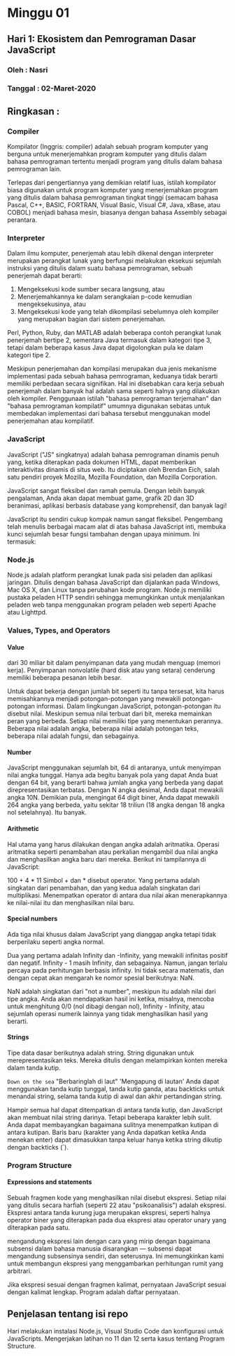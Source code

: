 # Minggu 01

## Hari 1: Ekosistem dan Pemrograman Dasar JavaScript

### Oleh : Nasri

### Tanggal : 02-Maret-2020

## Ringkasan :
### Compiler
Kompilator (Inggris: compiler) adalah sebuah program komputer yang berguna untuk menerjemahkan program komputer yang ditulis dalam bahasa pemrograman tertentu menjadi program yang ditulis dalam bahasa pemrograman lain.

Terlepas dari pengertiannya yang demikian relatif luas, istilah kompilator biasa digunakan untuk program komputer yang menerjemahkan program yang ditulis dalam bahasa pemrograman tingkat tinggi (semacam bahasa Pascal, C++, BASIC, FORTRAN, Visual Basic, Visual C#, Java, xBase, atau COBOL) menjadi bahasa mesin, biasanya dengan bahasa Assembly sebagai perantara.

### Interpreter
Dalam ilmu komputer, penerjemah atau lebih dikenal dengan interpreter merupakan perangkat lunak yang berfungsi melakukan eksekusi sejumlah instruksi yang ditulis dalam suatu bahasa pemrograman, sebuah penerjemah dapat berarti:

  1. Mengeksekusi kode sumber secara langsung, atau
  2. Menerjemahkannya ke dalam serangkaian p-code kemudian mengeksekusinya, atau
  3. Mengeksekusi kode yang telah dikompilasi sebelumnya oleh kompiler yang merupakan bagian dari sistem penerjemahan.
  
Perl, Python, Ruby, dan MATLAB adalah beberapa contoh perangkat lunak penerjemah bertipe 2, sementara Java termasuk dalam kategori tipe 3, tetapi dalam beberapa kasus Java dapat digolongkan pula ke dalam kategori tipe 2.

Meskipun penerjemahan dan kompilasi merupakan dua jenis mekanisme implementasi pada sebuah bahasa pemrograman, keduanya tidak berarti memiliki perbedaan secara signifikan. Hal ini disebabkan cara kerja sebuah penerjemah dalam banyak hal adalah sama seperti halnya yang dilakukan oleh kompiler. Penggunaan istilah "bahasa pemrograman terjemahan" dan "bahasa pemrograman kompilatif" umumnya digunakan sebatas untuk membedakan implementasi dari bahasa tersebut menggunakan model penerjemahan atau kompilatif.

### JavaScript
JavaScript ("JS" singkatnya) adalah bahasa pemrograman dinamis penuh yang, ketika diterapkan pada dokumen HTML, dapat memberikan interaktivitas dinamis di situs web. Itu diciptakan oleh Brendan Eich, salah satu pendiri proyek Mozilla, Mozilla Foundation, dan Mozilla Corporation.

JavaScript sangat fleksibel dan ramah pemula. Dengan lebih banyak pengalaman, Anda akan dapat membuat game, grafik 2D dan 3D beranimasi, aplikasi berbasis database yang komprehensif, dan banyak lagi!

JavaScript itu sendiri cukup kompak namun sangat fleksibel. Pengembang telah menulis berbagai macam alat di atas bahasa JavaScript inti, membuka kunci sejumlah besar fungsi tambahan dengan upaya minimum. Ini termasuk:

### Node.js
Node.js adalah platform perangkat lunak pada sisi peladen dan aplikasi jaringan. Ditulis dengan bahasa JavaScript dan dijalankan pada Windows, Mac OS X, dan Linux tanpa perubahan kode program. Node.js memiliki pustaka peladen HTTP sendiri sehingga memungkinkan untuk menjalankan peladen web tanpa menggunakan program peladen web seperti Apache atau Lighttpd.

### Values, Types, and Operators
#### Value
dari 30 miliar bit dalam penyimpanan data yang mudah menguap (memori kerja). Penyimpanan nonvolatile (hard disk atau yang setara) cenderung memiliki beberapa pesanan lebih besar.

Untuk dapat bekerja dengan jumlah bit seperti itu tanpa tersesat, kita harus memisahkannya menjadi potongan-potongan yang mewakili potongan-potongan informasi. Dalam lingkungan JavaScript, potongan-potongan itu disebut nilai. Meskipun semua nilai terbuat dari bit, mereka memainkan peran yang berbeda. Setiap nilai memiliki tipe yang menentukan perannya. Beberapa nilai adalah angka, beberapa nilai adalah potongan teks, beberapa nilai adalah fungsi, dan sebagainya.

#### Number
JavaScript menggunakan sejumlah bit, 64 di antaranya, untuk menyimpan nilai angka tunggal. Hanya ada begitu banyak pola yang dapat Anda buat dengan 64 bit, yang berarti bahwa jumlah angka yang berbeda yang dapat direpresentasikan terbatas. Dengan N angka desimal, Anda dapat mewakili angka 10N. Demikian pula, mengingat 64 digit biner, Anda dapat mewakili 264 angka yang berbeda, yaitu sekitar 18 triliun (18 angka dengan 18 angka nol setelahnya). Itu banyak.

#### Arithmetic
Hal utama yang harus dilakukan dengan angka adalah aritmatika. Operasi aritmatika seperti penambahan atau perkalian mengambil dua nilai angka dan menghasilkan angka baru dari mereka. Berikut ini tampilannya di JavaScript:

100 + 4 * 11
Simbol + dan * disebut operator. Yang pertama adalah singkatan dari penambahan, dan yang kedua adalah singkatan dari multiplikasi. Menempatkan operator di antara dua nilai akan menerapkannya ke nilai-nilai itu dan menghasilkan nilai baru.

#### Special numbers
Ada tiga nilai khusus dalam JavaScript yang dianggap angka tetapi tidak berperilaku seperti angka normal.

Dua yang pertama adalah Infinity dan -Infinity, yang mewakili infinitas positif dan negatif. Infinity - 1 masih Infinity, dan sebagainya. Namun, jangan terlalu percaya pada perhitungan berbasis infinity. Ini tidak secara matematis, dan dengan cepat akan mengarah ke nomor spesial berikutnya: NaN.

NaN adalah singkatan dari "not a number", meskipun itu adalah nilai dari tipe angka. Anda akan mendapatkan hasil ini ketika, misalnya, mencoba untuk menghitung 0/0 (nol dibagi dengan nol), Infinity - Infinity, atau sejumlah operasi numerik lainnya yang tidak menghasilkan hasil yang berarti.

#### Strings
Tipe data dasar berikutnya adalah string. String digunakan untuk merepresentasikan teks. Mereka ditulis dengan melampirkan konten mereka dalam tanda kutip.

`Down on the sea`
"Berbaringlah di laut"
'Mengapung di lautan'
Anda dapat menggunakan tanda kutip tunggal, tanda kutip ganda, atau backticks untuk menandai string, selama tanda kutip di awal dan akhir pertandingan string.

Hampir semua hal dapat ditempatkan di antara tanda kutip, dan JavaScript akan membuat nilai string darinya. Tetapi beberapa karakter lebih sulit. Anda dapat membayangkan bagaimana sulitnya menempatkan kutipan di antara kutipan. Baris baru (karakter yang Anda dapatkan ketika Anda menekan enter) dapat dimasukkan tanpa keluar hanya ketika string dikutip dengan backticks (`).

### Program Structure
#### Expressions and statements
Sebuah fragmen kode yang menghasilkan nilai disebut ekspresi. Setiap nilai yang ditulis secara harfiah (seperti 22 atau "psikoanalisis") adalah ekspresi. Ekspresi antara tanda kurung juga merupakan ekspresi, seperti halnya operator biner yang diterapkan pada dua ekspresi atau operator unary yang diterapkan pada satu.

mengandung ekspresi lain dengan cara yang mirip dengan bagaimana subsensi dalam bahasa manusia disarangkan — subsensi dapat mengandung subsensinya sendiri, dan seterusnya. Ini memungkinkan kami untuk membangun ekspresi yang menggambarkan perhitungan rumit yang arbitrari.

Jika ekspresi sesuai dengan fragmen kalimat, pernyataan JavaScript sesuai dengan kalimat lengkap. Program adalah daftar pernyataan.

## Penjelasan tentang isi repo
Hari melakukan instalasi Node.js, Visual Studio Code dan konfigurasi untuk JavaScripts.
Mengerjakan latihan no 11 dan 12 serta kasus tentang Program Structure.
